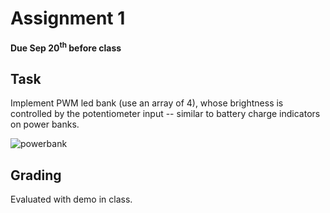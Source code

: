# Assignment 1
**Due Sep 20<sup>th</sup> before class**

## Task 
Implement PWM led bank (use an array of 4), whose brightness is controlled by the potentiometer
input -- similar to battery charge indicators on power banks.

![powerbank
](https://qph.ec.quoracdn.net/main-qimg-edfa481e6ee88e4b84a4a551c89657bd
"Power bank charge")


## Grading
Evaluated with demo in class.
